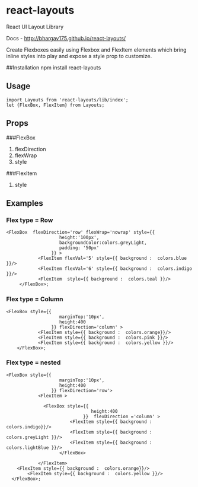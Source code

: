 # react-layouts
React UI Layout Library

Docs - http://bhargav175.github.io/react-layouts/


Create Flexboxes easily using Flexbox and FlexItem elements which bring inline styles into play and expose a style prop to customize.



##Installation
    npm install react-layouts

## Usage
    import Layouts from 'react-layouts/lib/index';
    let {FlexBox, FlexItem} from Layouts;

## Props

###FlexBox
   1. flexDirection
   2. flexWrap
   3. style
   
###FlexItem
   1. style

## Examples
### Flex type = Row
    <FlexBox  flexDirection='row' flexWrap='nowrap' style={{
				     	height:'100px',
				     	backgroundColor:colors.greyLight,
				     	padding: '50px'
				     }} >
				<FlexItem flexVal='5' style={{ background :  colors.blue }}/>
				<FlexItem flexVal='6' style={{ background :  colors.indigo }}/>
				<FlexItem  style={{ background :  colors.teal }}/>
		 </FlexBox>;
		 
### Flex type = Column
    <FlexBox style={{
				     	marginTop:'10px',
				     	height:400
				     }} flexDirection='column' >
				<FlexItem style={{ background :  colors.orange}}/>
				<FlexItem style={{ background :  colors.pink }}/>
				<FlexItem style={{ background :  colors.yellow }}/>
		</FlexBox>;
		
### Flex type = nested
    <FlexBox style={{
				     	marginTop:'10px',
				     	height:400
				     }} flexDirection='row'>
			 	<FlexItem >

			      <FlexBox style={{
							     	height:400
							     }}  flexDirection ='column' >
							<FlexItem style={{ background :  colors.indigo}}/>
							<FlexItem style={{ background :  colors.greyLight }}/>
							<FlexItem style={{ background :  colors.lightBlue }}/>
						</FlexBox>

				</FlexItem>
      	<FlexItem style={{ background :  colors.orange}}/>
		   	<FlexItem style={{ background :  colors.yellow }}/>
	  </FlexBox>;
